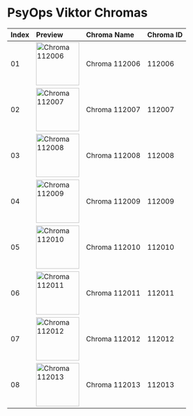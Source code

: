 # PsyOps Viktor Chromas

| Index | Preview | Chroma Name | Chroma ID |
|:---|:---|:---|:---|
| 01 | <img src='https://raw.communitydragon.org/latest/plugins/rcp-be-lol-game-data/global/default/v1/champion-chroma-images/112/112006.png' alt='Chroma 112006' width='100'> | Chroma 112006 | 112006 |
| 02 | <img src='https://raw.communitydragon.org/latest/plugins/rcp-be-lol-game-data/global/default/v1/champion-chroma-images/112/112007.png' alt='Chroma 112007' width='100'> | Chroma 112007 | 112007 |
| 03 | <img src='https://raw.communitydragon.org/latest/plugins/rcp-be-lol-game-data/global/default/v1/champion-chroma-images/112/112008.png' alt='Chroma 112008' width='100'> | Chroma 112008 | 112008 |
| 04 | <img src='https://raw.communitydragon.org/latest/plugins/rcp-be-lol-game-data/global/default/v1/champion-chroma-images/112/112009.png' alt='Chroma 112009' width='100'> | Chroma 112009 | 112009 |
| 05 | <img src='https://raw.communitydragon.org/latest/plugins/rcp-be-lol-game-data/global/default/v1/champion-chroma-images/112/112010.png' alt='Chroma 112010' width='100'> | Chroma 112010 | 112010 |
| 06 | <img src='https://raw.communitydragon.org/latest/plugins/rcp-be-lol-game-data/global/default/v1/champion-chroma-images/112/112011.png' alt='Chroma 112011' width='100'> | Chroma 112011 | 112011 |
| 07 | <img src='https://raw.communitydragon.org/latest/plugins/rcp-be-lol-game-data/global/default/v1/champion-chroma-images/112/112012.png' alt='Chroma 112012' width='100'> | Chroma 112012 | 112012 |
| 08 | <img src='https://raw.communitydragon.org/latest/plugins/rcp-be-lol-game-data/global/default/v1/champion-chroma-images/112/112013.png' alt='Chroma 112013' width='100'> | Chroma 112013 | 112013 |

